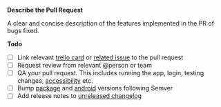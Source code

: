 **Describe the Pull Request**

A clear and concise description of the features implemented in the PR of bugs fixed.

**Todo**

- [ ] Link relevant [trello card](https://trello.com/b/PA2LhlOh/sempo-dev) or [related issue](https://github.com/teamsempo/SempoMobileApp/issues) to the pull request
- [ ] Request review from relevant @person or team
- [ ] QA your pull request. This includes running the app, login, testing changes, [accessibility](https://reactnative.dev/docs/accessibility) etc.
- [ ] Bump [package](https://github.com/teamsempo/SempoMobileApp/blob/master/package.json#L3) and [android](https://github.com/teamsempo/SempoMobileApp/blame/master/android/app/build.gradle#L141-L142) versions following Semver
- [ ] Add release notes to [unreleased changelog](https://github.com/teamsempo/SempoMobileApp/blob/master/CHANGELOG.md#unreleased)